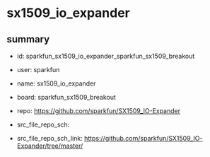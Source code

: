 # sx1509_io_expander
 
## summary 
* id: sparkfun_sx1509_io_expander_sparkfun_sx1509_breakout
* user: sparkfun
* name: sx1509_io_expander
* board: sparkfun_sx1509_breakout
* repo: https://github.com/sparkfun/SX1509_IO-Expander



* src_file_repo_sch: 
* src_file_repo_sch_link: https://github.com/sparkfun/SX1509_IO-Expander/tree/master/






